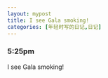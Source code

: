 ```yaml
---
layout: mypost
title: I see Gala smoking!
categories: [年轻时写的日记,日记]
---
```

### 5:25pm

I see Gala smoking!

